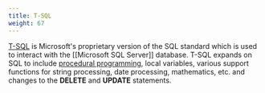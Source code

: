 ```yaml
---
title: T-SQL
weight: 67
---
```


[T-SQL](https://docs.microsoft.com/en-us/sql/t-sql/language-reference?view=sql-server-ver15) is Microsoft's proprietary version of the SQL standard which is used to interact with the [[Microsoft SQL Server]] database. T-SQL expands on SQL to include [procedural programming](https://en.wikipedia.org/wiki/Procedural_programming), local variables, various support functions for string processing, date processing, mathematics, etc. and changes to the **DELETE** and **UPDATE** statements.

